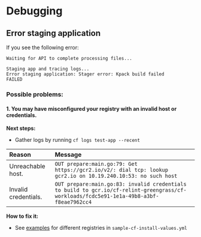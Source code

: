 # Debugging

## Error staging application

If you see the following error:
```
Waiting for API to complete processing files...

Staging app and tracing logs...
Error staging application: Stager error: Kpack build failed
FAILED
```
### Possible problems:

#### 1. You may have misconfigured your registry with an invalid host or credentials.

**Next steps:**
* Gather logs by running `cf logs test-app --recent`

| Reason | Message |
|:--|:--|
| Unreachable host. | `OUT prepare:main.go:79: Get https://gcr2.io/v2/: dial tcp: lookup gcr2.io on 10.19.240.10:53: no such host` |
| Invalid credentials. | `OUT prepare:main.go:83: invalid credentials to build to gcr.io/cf-relint-greengrass/cf-workloads/fcdc5e91-1e1a-49b8-a3bf-f8eae7962cc4` |

**How to fix it:**
* See [examples](https://github.com/cloudfoundry/cf-for-k8s/blob/master/sample-cf-install-values.yml#L123) for different registries in `sample-cf-install-values.yml`
